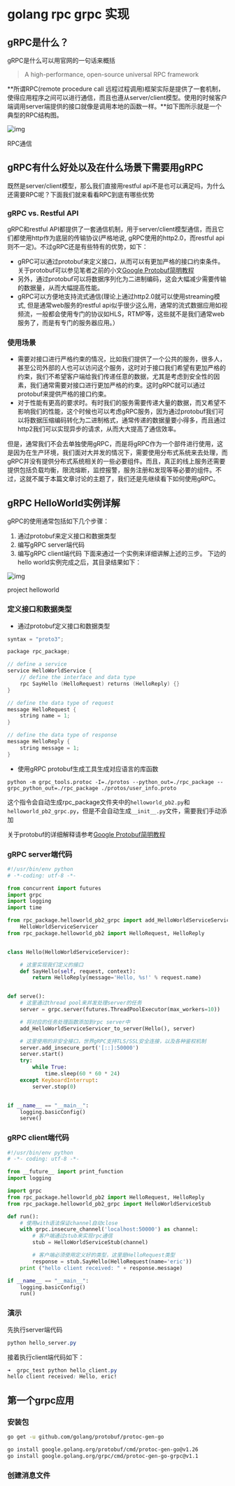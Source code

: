 # golang rpc grpc 实现

## gRPC是什么？

gRPC是什么可以用官网的一句话来概括

> A high-performance, open-source universal RPC framework

**所谓RPC(remote procedure call 远程过程调用)框架实际是提供了一套机制，使得应用程序之间可以进行通信，而且也遵从server/client模型。使用的时候客户端调用server端提供的接口就像是调用本地的函数一样。**如下图所示就是一个典型的RPC结构图。

![img](https:////upload-images.jianshu.io/upload_images/3959253-76284b64125a8673.png?imageMogr2/auto-orient/strip|imageView2/2/w/1200/format/webp)

RPC通信

## gRPC有什么好处以及在什么场景下需要用gRPC

既然是server/client模型，那么我们直接用restful api不是也可以满足吗，为什么还需要RPC呢？下面我们就来看看RPC到底有哪些优势

### gRPC vs. Restful API

gRPC和restful API都提供了一套通信机制，用于server/client模型通信，而且它们都使用http作为底层的传输协议(严格地说, gRPC使用的http2.0，而restful api则不一定)。不过gRPC还是有些特有的优势，如下：

- gRPC可以通过protobuf来定义接口，从而可以有更加严格的接口约束条件。关于protobuf可以参见笔者之前的小文[Google Protobuf简明教程](https://www.jianshu.com/p/b723053a86a6)
- 另外，通过protobuf可以将数据序列化为二进制编码，这会大幅减少需要传输的数据量，从而大幅提高性能。
- gRPC可以方便地支持流式通信(理论上通过http2.0就可以使用streaming模式, 但是通常web服务的restful api似乎很少这么用，通常的流式数据应用如视频流，一般都会使用专门的协议如HLS，RTMP等，这些就不是我们通常web服务了，而是有专门的服务器应用。）

### 使用场景

- 需要对接口进行严格约束的情况，比如我们提供了一个公共的服务，很多人，甚至公司外部的人也可以访问这个服务，这时对于接口我们希望有更加严格的约束，我们不希望客户端给我们传递任意的数据，尤其是考虑到安全性的因素，我们通常需要对接口进行更加严格的约束。这时gRPC就可以通过protobuf来提供严格的接口约束。
- 对于性能有更高的要求时。有时我们的服务需要传递大量的数据，而又希望不影响我们的性能，这个时候也可以考虑gRPC服务，因为通过protobuf我们可以将数据压缩编码转化为二进制格式，通常传递的数据量要小得多，而且通过http2我们可以实现异步的请求，从而大大提高了通信效率。

但是，通常我们不会去单独使用gRPC，而是将gRPC作为一个部件进行使用，这是因为在生产环境，我们面对大并发的情况下，需要使用分布式系统来去处理，而gRPC并没有提供分布式系统相关的一些必要组件。而且，真正的线上服务还需要提供包括负载均衡，限流熔断，监控报警，服务注册和发现等等必要的组件。不过，这就不属于本篇文章讨论的主题了，我们还是先继续看下如何使用gRPC。

## gRPC HelloWorld实例详解

gRPC的使用通常包括如下几个步骤：

1. 通过protobuf来定义接口和数据类型
2. 编写gRPC server端代码
3. 编写gRPC client端代码
    下面来通过一个实例来详细讲解上述的三步。
    下边的hello world实例完成之后，其目录结果如下：

![img](https:////upload-images.jianshu.io/upload_images/3959253-df25b1a5150fe55d.png?imageMogr2/auto-orient/strip|imageView2/2/w/712/format/webp)

project helloworld

### 定义接口和数据类型

- 通过protobuf定义接口和数据类型

```cpp
syntax = "proto3";

package rpc_package;

// define a service
service HelloWorldService {
    // define the interface and data type
    rpc SayHello (HelloRequest) returns (HelloReply) {}
}

// define the data type of request
message HelloRequest {
    string name = 1;
}

// define the data type of response
message HelloReply {
    string message = 1;
}
```

- 使用gRPC protobuf生成工具生成对应语言的库函数

```undefined
python -m grpc_tools.protoc -I=./protos --python_out=./rpc_package --grpc_python_out=./rpc_package ./protos/user_info.proto
```

这个指令会自动生成rpc_package文件夹中的`helloworld_pb2.py`和`helloworld_pb2_grpc.py`，但是不会自动生成`__init__.py`文件，需要我们手动添加

关于protobuf的详细解释请参考[Google Protobuf简明教程](https://www.jianshu.com/p/b723053a86a6)

### gRPC server端代码

```python
#!/usr/bin/env python
# -*-coding: utf-8 -*-

from concurrent import futures
import grpc
import logging
import time

from rpc_package.helloworld_pb2_grpc import add_HelloWorldServiceServicer_to_server, \ 
    HelloWorldServiceServicer
from rpc_package.helloworld_pb2 import HelloRequest, HelloReply


class Hello(HelloWorldServiceServicer):

    # 这里实现我们定义的接口
    def SayHello(self, request, context):
        return HelloReply(message='Hello, %s!' % request.name)


def serve():
    # 这里通过thread pool来并发处理server的任务
    server = grpc.server(futures.ThreadPoolExecutor(max_workers=10))

    # 将对应的任务处理函数添加到rpc server中
    add_HelloWorldServiceServicer_to_server(Hello(), server)

    # 这里使用的非安全接口，世界gRPC支持TLS/SSL安全连接，以及各种鉴权机制
    server.add_insecure_port('[::]:50000')
    server.start()
    try:
        while True:
            time.sleep(60 * 60 * 24)
    except KeyboardInterrupt:
        server.stop(0)


if __name__ == "__main__":
    logging.basicConfig()
    serve()
```

### gRPC client端代码

```python
#!/usr/bin/env python
# -*- coding: utf-8 -*-

from __future__ import print_function
import logging

import grpc
from rpc_package.helloworld_pb2 import HelloRequest, HelloReply
from rpc_package.helloworld_pb2_grpc import HelloWorldServiceStub

def run():
    # 使用with语法保证channel自动close
    with grpc.insecure_channel('localhost:50000') as channel:
        # 客户端通过stub来实现rpc通信
        stub = HelloWorldServiceStub(channel)

        # 客户端必须使用定义好的类型，这里是HelloRequest类型
        response = stub.SayHello(HelloRequest(name='eric'))
    print ("hello client received: " + response.message)

if __name__ == "__main__":
    logging.basicConfig()
    run()
```

### 演示

先执行server端代码

```css
python hello_server.py
```

接着执行client端代码如下：

```css
➜  grpc_test python hello_client.py
hello client received: Hello, eric!
```

## 第一个grpc应用

### 安装包

```bash
go get -u github.com/golang/protobuf/protoc-gen-go

go install google.golang.org/protobuf/cmd/protoc-gen-go@v1.26
go install google.golang.org/grpc/cmd/protoc-gen-go-grpc@v1.1
```

### 创建消息文件



